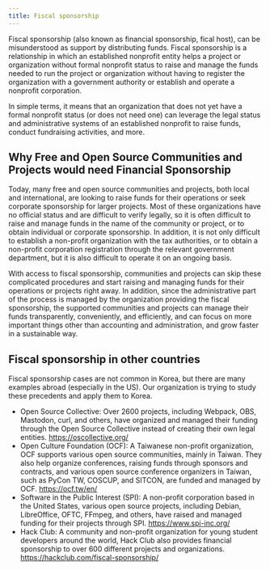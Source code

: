 ```yaml
---
title: Fiscal sponsorship
---
```


Fiscal sponsorship (also known as financial sponsorship, fical host), can be misunderstood as support by distributing funds. Fiscal sponsorship is a relationship in which an established nonprofit entity helps a project or organization without formal nonprofit status to raise and manage the funds needed to run the project or organization without having to register the organization with a government authority or establish and operate a nonprofit corporation.

In simple terms, it means that an organization that does not yet have a formal nonprofit status (or does not need one) can leverage the legal status and administrative systems of an established nonprofit to raise funds, conduct fundraising activities, and more.

## Why Free and Open Source Communities and Projects would need Financial Sponsorship

Today, many free and open source communities and projects, both local and international, are looking to raise funds for their operations or seek corporate sponsorship for larger projects. Most of these organizations have no official status and are difficult to verify legally, so it is often difficult to raise and manage funds in the name of the community or project, or to obtain individual or corporate sponsorship. In addition, it is not only difficult to establish a non-profit organization with the tax authorities, or to obtain a non-profit corporation registration through the relevant government department, but it is also difficult to operate it on an ongoing basis.

With access to fiscal sponsorship, communities and projects can skip these complicated procedures and start raising and managing funds for their operations or projects right away. In addition, since the administrative part of the process is managed by the organization providing the fiscal sponsorship, the supported communities and projects can manage their funds transparently, conveniently, and efficiently, and can focus on more important things other than accounting and administration, and grow faster in a sustainable way.


## Fiscal sponsorship in other countries

Fiscal sponsorship cases are not common in Korea, but there are many examples abroad (especially in the US). Our organization is trying to study these precedents and apply them to Korea.

- Open Source Collective: Over 2600 projects, including Webpack, OBS, Mastodon, curl, and others, have organized and managed their funding through the Open Source Collective instead of creating their own legal entities. https://oscollective.org/ 
- Open Culture Foundation (OCF): A Taiwanese non-profit organization, OCF supports various open source communities, mainly in Taiwan. They also help organize conferences, raising funds through sponsors and contracts, and various open source conference organizers in Taiwan, such as PyCon TW, COSCUP, and SITCON, are funded and managed by OCF. https://ocf.tw/en/ 
- Software in the Public Interest (SPI): A non-profit corporation based in the United States, various open source projects, including Debian, LibreOffice, OFTC, FFmpeg, and others, have raised and managed funding for their projects through SPI. https://www.spi-inc.org/ 
- Hack Club: A community and non-profit organization for young student developers around the world, Hack Club also provides financial sponsorship to over 600 different projects and organizations. https://hackclub.com/fiscal-sponsorship/

